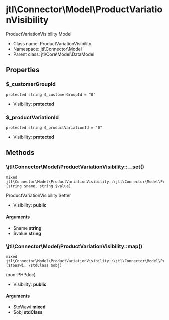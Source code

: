 jtl\Connector\Model\ProductVariationVisibility
===============

ProductVariationVisibility Model




* Class name: ProductVariationVisibility
* Namespace: jtl\Connector\Model
* Parent class: jtl\Core\Model\DataModel





Properties
----------


### $_customerGroupId

```
protected string $_customerGroupId = "0"
```





* Visibility: **protected**


### $_productVariationId

```
protected string $_productVariationId = "0"
```





* Visibility: **protected**


Methods
-------


### \jtl\Connector\Model\ProductVariationVisibility::__set()

```
mixed jtl\Connector\Model\ProductVariationVisibility::\jtl\Connector\Model\ProductVariationVisibility::__set()(string $name, string $value)
```

ProductVariationVisibility Setter



* Visibility: **public**

#### Arguments

* $name **string**
* $value **string**



### \jtl\Connector\Model\ProductVariationVisibility::map()

```
mixed jtl\Connector\Model\ProductVariationVisibility::\jtl\Connector\Model\ProductVariationVisibility::map()($toWawi, \stdClass $obj)
```

(non-PHPdoc)



* Visibility: **public**

#### Arguments

* $toWawi **mixed**
* $obj **stdClass**


